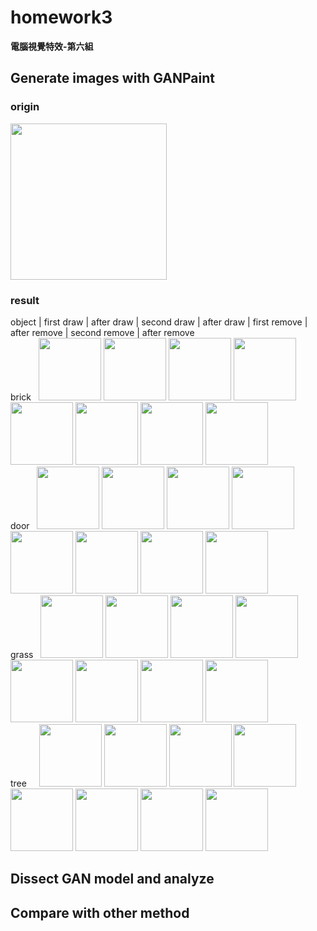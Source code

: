 # homework3
  
**電腦視覺特效-第六組**  
  
## Generate images with GANPaint

### origin
<img src="https://github.com/TingWeiHuang22/homework3/blob/master/pictures/GANpaint/original_pic.jpg" width="250" height="250"/>
<br/> 

### result
object | first draw | after draw | second draw  | after draw | first remove | after remove | second remove | after remove 
<br/>
brick&nbsp;&nbsp;
<img src="https://github.com/TingWeiHuang22/homework3/blob/master/pictures/GANpaint/brick_add1.jpg" width="100" height="100"/>
<img src="https://github.com/TingWeiHuang22/homework3/blob/master/pictures/GANpaint/brick_add2.jpg" width="100" height="100"/>
<img src="https://github.com/TingWeiHuang22/homework3/blob/master/pictures/GANpaint/brick_add3.jpg" width="100" height="100"/>
<img src="https://github.com/TingWeiHuang22/homework3/blob/master/pictures/GANpaint/brick_add4.jpg" width="100" height="100"/>
<img src="https://github.com/TingWeiHuang22/homework3/blob/master/pictures/GANpaint/brick_re1.jpg" width="100" height="100"/>
<img src="https://github.com/TingWeiHuang22/homework3/blob/master/pictures/GANpaint/brick_re2.jpg" width="100" height="100"/>
<img src="https://github.com/TingWeiHuang22/homework3/blob/master/pictures/GANpaint/brick_re3.jpg" width="100" height="100"/>
<img src="https://github.com/TingWeiHuang22/homework3/blob/master/pictures/GANpaint/brick_re4.jpg" width="100" height="100"/>
<br/>
door&nbsp;&nbsp;
<img src="https://github.com/TingWeiHuang22/homework3/blob/master/pictures/GANpaint/door_add1.jpg" width="100" height="100"/>
<img src="https://github.com/TingWeiHuang22/homework3/blob/master/pictures/GANpaint/door_add2.jpg" width="100" height="100"/>
<img src="https://github.com/TingWeiHuang22/homework3/blob/master/pictures/GANpaint/door_add3.jpg" width="100" height="100"/>
<img src="https://github.com/TingWeiHuang22/homework3/blob/master/pictures/GANpaint/door_add4.jpg" width="100" height="100"/>
<img src="https://github.com/TingWeiHuang22/homework3/blob/master/pictures/GANpaint/door_re1.jpg" width="100" height="100"/>
<img src="https://github.com/TingWeiHuang22/homework3/blob/master/pictures/GANpaint/door_re2.jpg" width="100" height="100"/>
<img src="https://github.com/TingWeiHuang22/homework3/blob/master/pictures/GANpaint/door_re3.jpg" width="100" height="100"/>
<img src="https://github.com/TingWeiHuang22/homework3/blob/master/pictures/GANpaint/door_re4.jpg" width="100" height="100"/>
<br/>
grass&nbsp;&nbsp;
<img src="https://github.com/TingWeiHuang22/homework3/blob/master/pictures/GANpaint/grass_add1.jpg" width="100" height="100"/>
<img src="https://github.com/TingWeiHuang22/homework3/blob/master/pictures/GANpaint/grass_add2.jpg" width="100" height="100"/>
<img src="https://github.com/TingWeiHuang22/homework3/blob/master/pictures/GANpaint/grass_add3.jpg" width="100" height="100"/>
<img src="https://github.com/TingWeiHuang22/homework3/blob/master/pictures/GANpaint/grass_add4.jpg" width="100" height="100"/>
<img src="https://github.com/TingWeiHuang22/homework3/blob/master/pictures/GANpaint/grass_re1.jpg" width="100" height="100"/>
<img src="https://github.com/TingWeiHuang22/homework3/blob/master/pictures/GANpaint/grass_re2.jpg" width="100" height="100"/>
<img src="https://github.com/TingWeiHuang22/homework3/blob/master/pictures/GANpaint/grass_re3.jpg" width="100" height="100"/>
<img src="https://github.com/TingWeiHuang22/homework3/blob/master/pictures/GANpaint/grass_re4.jpg" width="100" height="100"/>
<br/>
tree&nbsp;&nbsp;&nbsp;&nbsp;
<img src="https://github.com/TingWeiHuang22/homework3/blob/master/pictures/GANpaint/tree_add1.jpg" width="100" height="100"/>
<img src="https://github.com/TingWeiHuang22/homework3/blob/master/pictures/GANpaint/tree_add2.png" width="100" height="100"/>
<img src="https://github.com/TingWeiHuang22/homework3/blob/master/pictures/GANpaint/tree_add3.jpg" width="100" height="100"/>
<img src="https://github.com/TingWeiHuang22/homework3/blob/master/pictures/GANpaint/tree_add4.jpg" width="100" height="100"/>
<img src="https://github.com/TingWeiHuang22/homework3/blob/master/pictures/GANpaint/tree_re1.jpg" width="100" height="100"/>
<img src="https://github.com/TingWeiHuang22/homework3/blob/master/pictures/GANpaint/tree_re2.jpg" width="100" height="100"/>
<img src="https://github.com/TingWeiHuang22/homework3/blob/master/pictures/GANpaint/tree_re3.jpg" width="100" height="100"/>
<img src="https://github.com/TingWeiHuang22/homework3/blob/master/pictures/GANpaint/tree_re4.jpg" width="100" height="100"/>


## Dissect GAN model and analyze



## Compare with other method
